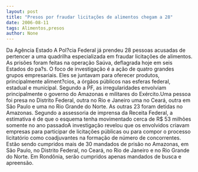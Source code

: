 ```yaml
---
layout: post
title: "Presos por fraudar licitações de alimentos chegam a 28"
date: 2006-08-11
tags: Alimentos,presos
author: None
---
```

Da Agência Estado
A Pol?cia Federal já prendeu 28 pessoas acusadas de pertencer a uma quadrilha especializada em fraudar licitações de alimentos. As prisões foram feitas na operação Saúva, deflagrada hoje em seis Estados do pa?s. O foco de investigação é a ação de quatro grandes grupos empresariais. Eles se juntavam para oferecer produtos, principalmente aliment?cios, a órgãos públicos nas esferas federal, estadual e municipal. Segundo a PF, as irregularidades envolviam principalmente o governo do Amazonas e militares do Exército.Uma pessoa foi presa no Distrito Federal, outra no Rio e Janeiro uma no Ceará, outra em São Paulo e uma no Rio Grande do Norte. As outras 23 foram detidas no Amazonas. Segundo a assessoria de imprensa da Receita Federal, a estimativa é de que o esquema tenha movimentado cerca de R$ 53 milhões somente no ano passadoA investigação revelou que os envolvidos criavam empresas para participar de licitações públicas ou para compor o processo licitatório como coadjuvantes na formação de número de concorrentes. Estão sendo cumpridos mais de 30 mandados de prisão no Amazonas, em São Paulo, no Distrito Federal, no Ceará, no Rio de Janeiro e no Rio Grande do Norte. Em Rondônia, serão cumpridos apenas mandados de busca e apreensão. 
